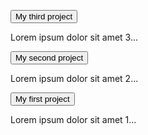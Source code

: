 <script src="{{ base.url | prepend: site.url }}/assets/js/collapsible-items.js"></script>

<button type="button" class="collapsible">My third project</button>
<div class="content">
  <p>Lorem ipsum dolor sit amet 3...</p>
</div>

<button type="button" class="collapsible">My second project</button>
<div class="content">
  <p>Lorem ipsum dolor sit amet 2...</p>
</div>

<button type="button" class="collapsible">My first project</button>
<div class="content">
  <p>Lorem ipsum dolor sit amet 1...</p>
</div>
